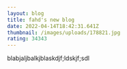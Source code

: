 ```yaml
---
layout: blog
title: fahd's new blog
date: 2022-04-14T18:42:31.641Z
thumbnail: /images/uploads/178821.jpg
rating: 34343
---
```

blabjaljbalkjblaskdjf;ldskjf;sdl